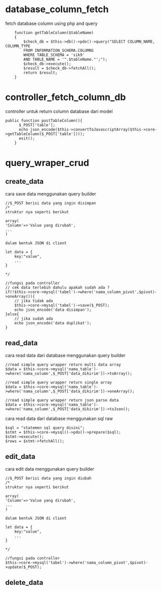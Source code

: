 # database_column_fetch

fetch database column using php and query

```
    function getTableColumn($tableName)
    {
        $check_db = $this->db()->pdo()->query("SELECT COLUMN_NAME, COLUMN_TYPE
        FROM INFORMATION_SCHEMA.COLUMNS
        WHERE TABLE_SCHEMA = 'sik9'
        AND TABLE_NAME = '".$tableName."';");
        $check_db->execute();
        $result = $check_db->fetchAll();
        return $result;
    }
```

# controller_fetch_column_db

controller untuk return column database dari model

```
public function postTableColumn(){
      $_POST['table'];
      echo json_encode($this->convertToJavascriptArray($this->core->getTableColumn($_POST['table'])));
      exit();
    }
```

# query_wraper_crud

## create_data
cara save data menggunakan query builder

    //$_POST berisi data yang ingin disimpan
    /*
    struktur nya seperti berikut 
    
    array(
    'Column'=>'Value yang dirubah',
    ...
    )
    
    dalam bentuk JSON di client
    
    let data = {
        key:"value",
        ...
    }
    
    */

    //fungsi pada controller
    // cek data terlebih dahulu apakah sudah ada ?
    if(!$this->core->mysql('tabel')->where('nama_column_pivot',$pivot)->oneArray()){
        // jika tidak ada
        $this->core->mysql('tabel')->save($_POST);
        echo json_encode('data disimpan');
    }else{
        // jika sudah ada
        echo json_encode('data duplikat');
    }
    

## read_data
cara read data dari database menggunakan query builder

    //read simple query wrapper return multi data array    
    $data = $this->core->mysql('nama_table')->where('nama_column',$_POST['data_dikirim'])->toArray();
    
    //read simple query wrapper return single array
    $data = $this->core->mysql('nama_table')->where('nama_column',$_POST['data_dikirim'])->oneArray();
    
    //read simple query wrapper return json parse data
    $data = $this->core->mysql('nama_table')->where('nama_column',$_POST['data_dikirim'])->toJson();

cara read data dari database menggunakan sql raw

    $sql = "statemen sql query disini";
    $stmt = $this->core->mysql()->pdo()->prepare($sql);
    $stmt->execute();
    $rows = $stmt->fetchAll();
        

## edit_data
cara edit data menggunakan query builder

    //$_POST berisi data yang ingin diubah
    /*
    struktur nya seperti berikut 
    
    array(
    'Column'=>'Value yang dirubah',
    ...
    )
    
    dalam bentuk JSON di client
    
    let data = {
        key:"value",
        ...
    }
    
    */

    //fungsi pada controller
    $this->core->mysql('tabel')->where('nama_column_pivot',$pivot)->update($_POST);

## delete_data

